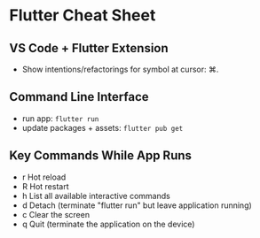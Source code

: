 # Flutter Cheat Sheet

## VS Code + Flutter Extension

* Show intentions/refactorings for symbol at cursor: ⌘.

## Command Line Interface

* run app: `flutter run`
* update packages + assets: `flutter pub get`

## Key Commands While App Runs

* r	Hot reload
* R	Hot restart
* h	List all available interactive commands
* d	Detach (terminate "flutter run" but leave application running)
* c	Clear the screen
* q	Quit (terminate the application on the device)